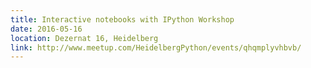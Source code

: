 ```yaml
---
title: Interactive notebooks with IPython Workshop
date: 2016-05-16
location: Dezernat 16, Heidelberg
link: http://www.meetup.com/HeidelbergPython/events/qhqmplyvhbvb/
---
```

